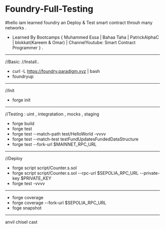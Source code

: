 # Foundry-Full-Testing
#hello 
iam learned foundry an Deploy & Test smart contract throuh many networks .
-  Learned By Bootcamps { Muhammed Essa | Bahaa Taha | PatrickAlphaC | blokkat(Kareem & Omar) | ChannelYoutube: Smart Contract Programmer  }  .

--------------------------------------

//Basic:
//Install..
-  curl -L https://foundry.paradigm.xyz | bash
-  foundryup

-------------------------------
 //Init
 - forge init

-------------------------------
 //Testing :  uint , integratation ,  mocks , staging
 
-  forge build
-  forge test
-  forge test --match-path test/HelloWorld -vvvv
-  forge test --match-test testFundUpdatesFundedDataStructure
-  forge test --fork-url $MAINNET_RPC_URL
--------------------------
//Deploy

-  forge script  script/Counter.s.sol
-  forge script  script/Counter.s.sol --rpc-url $SEPOLIA_RPC_URL   --private-key  $PRIVATE_KEY
-  forge test -vvvv
---------------

-  forge coverage
-  forge coverage --fork-url $SEPOLIA_RPC_URL
-  foge snapshot


------------

anvil 
chisel
cast


